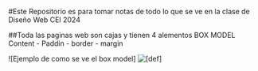 #Este Repositorio es para tomar notas de todo lo que se ve en la clase de Diseño Web CEI 2024

##Toda las paginas web son cajas y tienen 4 alementos BOX MODEL
Content - Paddin - border - margin

![Ejemplo de como se ve el box model]
![[def]](clases/img-box-model.jgp)